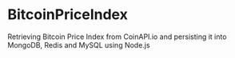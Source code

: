 # BitcoinPriceIndex

Retrieving Bitcoin Price Index from CoinAPI.io and persisting it into MongoDB, Redis and MySQL using Node.js
